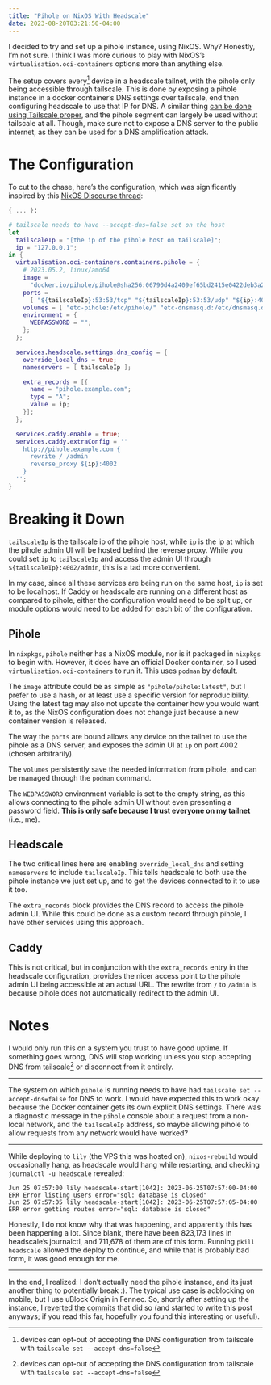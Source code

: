 ```yaml
---
title: "Pihole on NixOS With Headscale"
date: 2023-08-20T03:21:50-04:00
---
```


I decided to try and set up a pihole instance, using NixOS. Why? Honestly, I’m not sure. I think I was more curious to play with NixOS’s `virtualisation.oci-containers` options more than anything else.

The setup covers every[^fn:1] device in a headscale tailnet, with the pihole only being accessible through tailscale. This is done by exposing a pihole instance in a docker container’s DNS settings over tailscale, end then configuring headscale to use that IP for DNS. A similar thing [can be done using Tailscale proper](https://tailscale.com/kb/1114/pi-hole/), and the pihole segment can largely be used without tailscale at all. Though, make sure not to expose a DNS server to the public internet, as they can be used for a DNS amplification attack.

# The Configuration

To cut to the chase, here’s the configuration, which was significantly inspired by this [NixOS Discourse thread](https://discourse.nixos.org/t/why-did-pihole-container-stop-working/19066):

```nix
{ ... }:

# tailscale needs to have --accept-dns=false set on the host
let
  tailscaleIp = "[the ip of the pihole host on tailscale]";
  ip = "127.0.0.1";
in {
  virtualisation.oci-containers.containers.pihole = {
    # 2023.05.2, linux/amd64
    image =
      "docker.io/pihole/pihole@sha256:06790d4a2409ef65bd2415e0422deb3a242119a43e33f4c9e8b97ca586017743";
    ports =
      [ "${tailscaleIp}:53:53/tcp" "${tailscaleIp}:53:53/udp" "${ip}:4002:80" ];
    volumes = [ "etc-pihole:/etc/pihole/" "etc-dnsmasq.d:/etc/dnsmasq.d/" ];
    environment = {
      WEBPASSWORD = "";
    };
  };

  services.headscale.settings.dns_config = {
    override_local_dns = true;
    nameservers = [ tailscaleIp ];

    extra_records = [{
      name = "pihole.example.com";
      type = "A";
      value = ip;
    }];
  };

  services.caddy.enable = true;
  services.caddy.extraConfig = ''
    http://pihole.example.com {
      rewrite / /admin
      reverse_proxy ${ip}:4002
    }
  '';
}
```

# Breaking it Down

`tailscaleIp` is the tailscale ip of the pihole host, while `ip` is the ip at which the pihole admin UI will be hosted behind the reverse proxy. While you could set `ip` to `tailscaleIp` and access the admin UI through `${tailscaleIp}:4002/admin`, this is a tad more convenient.

In my case, since all these services are being run on the same host, `ip` is set to be localhost. If Caddy or headscale are running on a different host as compared to pihole,  either the configuration would need to be split up, or module options would need to be added for each bit of the configuration.

## Pihole

In `nixpkgs`, `pihole` neither has a NixOS module, nor is it packaged in `nixpkgs` to begin with. However, it does have an official Docker container, so I used `virtualisation.oci-containers` to run it. This uses `podman` by default. 

The `image` attribute could be as simple as `"pihole/pihole:latest"`, but I prefer to use a hash, or at least use a specific version for reproducibility. Using the latest tag may also not update the container how you would want it to, as the NixOS configuration does not change just because a new container version is released.

The way the `ports` are bound allows any device on the tailnet to use the pihole as a DNS server, and exposes the admin UI at `ip` on port 4002 (chosen arbitrarily).

The `volumes` persistently save the needed information from pihole, and can be managed through the `podman` command.

The `WEBPASSWORD` environment variable is set to the empty string, as this allows connecting to the pihole admin UI without even presenting a password field. **This is only safe because I trust everyone on my tailnet** (i.e., me).

## Headscale

The two critical lines here are enabling `override_local_dns` and setting `nameservers` to include `tailscaleIp`. This tells headscale to both use the pihole instance we just set up, and to get the devices connected to it to use it too.

The `extra_records` block provides the DNS record to access the pihole admin UI. While this could be done as a custom record through pihole, I have other services using this approach.

## Caddy

This is not critical, but in conjunction with the `extra_records` entry in the headscale configuration, provides the nicer access point to the pihole admin UI being accessible at an actual URL. The rewrite from `/` to `/admin` is because pihole does not automatically redirect to the admin UI.

# Notes

I would only run this on a system you trust to have good uptime. If something goes wrong, DNS will stop working unless you stop accepting DNS from tailscale[^fn:1] or disconnect from it entirely.

---

The system on which `pihole` is running needs to have had `tailscale set --accept-dns=false` for DNS to work. I would have expected this to work okay because the Docker container gets its own explicit DNS settings. There was a diagnostic message in the `pihole` console about a request from a non-local network, and the `tailscaleIp` address, so maybe allowing pihole to allow requests from any network would have worked?

---

While deploying to `lily` (the VPS this was hosted on), `nixos-rebuild` would occasionally hang, as headscale would hang while restarting, and checking `journalctl -u headscale`  revealed:

```
Jun 25 07:57:00 lily headscale-start[1042]: 2023-06-25T07:57:00-04:00 ERR Error listing users error="sql: database is closed"
Jun 25 07:57:05 lily headscale-start[1042]: 2023-06-25T07:57:05-04:00 ERR error getting routes error="sql: database is closed"
```

Honestly, I do not know why that was happening, and apparently this has been happening a lot. Since blank, there have been 823,173 lines in headscale’s journalctl, and 711,678 of them are of this form. Running `pkill headscale` allowed the deploy to continue, and while that is probably bad form, it was good enough for me.

---

In the end, I realized: I don’t actually need the pihole instance, and its just another thing to potentially break :). The typical use case is adblocking on mobile, but I use uBlock Origin in Fennec. So, shortly after setting up the instance, I [reverted the commits](https://github.com/abidingabi/dotfiles/commit/55032a4234473b0d6858118e8858f89209891064) that did so (and started to write this post anyways; if you read this far, hopefully you found this interesting or useful).

[^fn:1]: devices can opt-out of accepting the DNS configuration from tailscale with `tailscale set --accept-dns=false`
